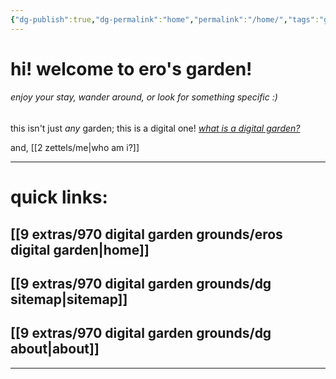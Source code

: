 ```yaml
---
{"dg-publish":true,"dg-permalink":"home","permalink":"/home/","tags":"gardenEntry","dgHomeLink":true,"dgPassFrontmatter":false}
---
```



# hi! welcome to ero's garden!
###### enjoy your stay, wander around, or look for something specific :)

this isn't just *any* garden; this is a digital one!
*[what is a digital garden?](https://maggieappleton.com/garden-history)*

and, [[2 zettels/me|who am i?]]

---
# quick links:
## [[9 extras/970 digital garden grounds/eros digital garden|home]]
## [[9 extras/970 digital garden grounds/dg sitemap|sitemap]]
## [[9 extras/970 digital garden grounds/dg about|about]]
---
